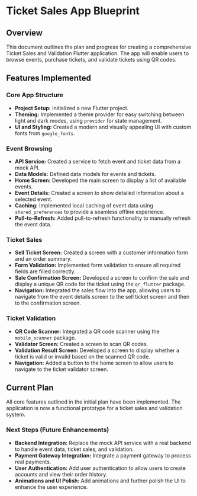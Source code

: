 # Ticket Sales App Blueprint

## Overview

This document outlines the plan and progress for creating a comprehensive Ticket Sales and Validation Flutter application. The app will enable users to browse events, purchase tickets, and validate tickets using QR codes.

## Features Implemented

### Core App Structure
- **Project Setup:** Initialized a new Flutter project.
- **Theming:** Implemented a theme provider for easy switching between light and dark modes, using `provider` for state management.
- **UI and Styling:** Created a modern and visually appealing UI with custom fonts from `google_fonts`.

### Event Browsing
- **API Service:** Created a service to fetch event and ticket data from a mock API.
- **Data Models:** Defined data models for events and tickets.
- **Home Screen:** Developed the main screen to display a list of available events.
- **Event Details:** Created a screen to show detailed information about a selected event.
- **Caching:** Implemented local caching of event data using `shared_preferences` to provide a seamless offline experience.
- **Pull-to-Refresh:** Added pull-to-refresh functionality to manually refresh the event data.

### Ticket Sales
- **Sell Ticket Screen:** Created a screen with a customer information form and an order summary.
- **Form Validation:** Implemented form validation to ensure all required fields are filled correctly.
- **Sale Confirmation Screen:** Developed a screen to confirm the sale and display a unique QR code for the ticket using the `qr_flutter` package.
- **Navigation:** Integrated the sales flow into the app, allowing users to navigate from the event details screen to the sell ticket screen and then to the confirmation screen.

### Ticket Validation
- **QR Code Scanner:** Integrated a QR code scanner using the `mobile_scanner` package.
- **Validator Screen:** Created a screen to scan QR codes.
- **Validation Result Screen:** Developed a screen to display whether a ticket is valid or invalid based on the scanned QR code.
- **Navigation:** Added a button to the home screen to allow users to navigate to the ticket validator screen.

## Current Plan

All core features outlined in the initial plan have been implemented. The application is now a functional prototype for a ticket sales and validation system.

### Next Steps (Future Enhancements)
- **Backend Integration:** Replace the mock API service with a real backend to handle event data, ticket sales, and validation.
- **Payment Gateway Integration:** Integrate a payment gateway to process real payments.
- **User Authentication:** Add user authentication to allow users to create accounts and view their order history.
- **Animations and UI Polish:** Add animations and further polish the UI to enhance the user experience.
